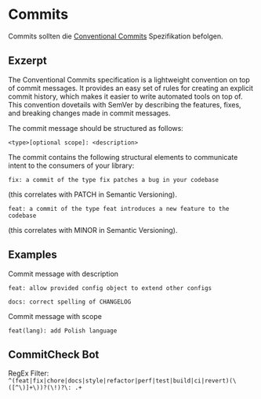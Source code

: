 # Commits

Commits sollten die [Conventional Commits](https://www.conventionalcommits.org/en/v1.0.0/) Spezifikation befolgen.

## Exzerpt

The Conventional Commits specification is a lightweight convention on top of commit messages.
It provides an easy set of rules for creating an explicit commit history,
which makes it easier to write automated tools on top of.
This convention dovetails with SemVer by describing the features, fixes, and breaking changes made in commit messages.

The commit message should be structured as follows:

`<type>[optional scope]: <description>`

The commit contains the following structural elements to communicate intent to the consumers of your library:

`fix: a commit of the type fix patches a bug in your codebase`

(this correlates with PATCH in Semantic Versioning).

`feat: a commit of the type feat introduces a new feature to the codebase`

(this correlates with MINOR in Semantic Versioning).

## Examples

Commit message with description

`feat: allow provided config object to extend other configs`

`docs: correct spelling of CHANGELOG`

Commit message with scope

`feat(lang): add Polish language`

## CommitCheck Bot

RegEx Filter: `^(feat|fix|chore|docs|style|refactor|perf|test|build|ci|revert)(\([^\)]+\))?(\!)?\: .+`
